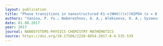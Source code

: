 ```yaml
---
layout: publication
title: "Phase transitions in nanostructured K1-x(NH4)((x))H2PO4 (x = 0 - 0.15) solid solutions"
authors: "Vanina, P. Yu.; Naberezhnov, A. A.; Alekseeva, O. A.; Sysoeva, A. A.; Danilovich, D. P.; Nizhankovskii, V. I."
date: 01.08.2017
year: 2017
journal: NANOSYSTEMS-PHYSICS CHEMISTRY MATHEMATICS
source: https://doi.org/10.17586/2220-8054-2017-8-4-535-539
---
```

